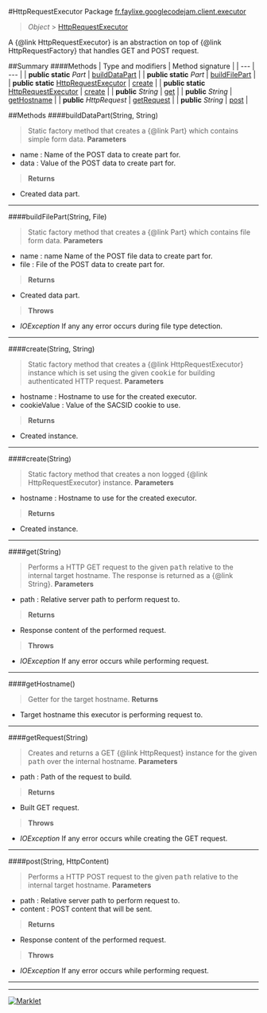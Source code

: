 #HttpRequestExecutor
Package [fr.faylixe.googlecodejam.client.executor](README.md)<br>

> *Object* > [HttpRequestExecutor](HttpRequestExecutor.md)

<p>A {@link HttpRequestExecutor} is an abstraction
 on top of {@link HttpRequestFactory} that handles
 GET and POST request.</p>

##Summary
####Methods
| Type and modifiers | Method signature |
| --- | --- |
| **public static** *Part* | [buildDataPart](#builddatapartstring-string) |
| **public static** *Part* | [buildFilePart](#buildfilepartstring-file) |
| **public static** [HttpRequestExecutor](HttpRequestExecutor.md) | [create](#createstring-string) |
| **public static** [HttpRequestExecutor](HttpRequestExecutor.md) | [create](#createstring) |
| **public** *String* | [get](#getstring) |
| **public** *String* | [getHostname](#gethostname) |
| **public** *HttpRequest* | [getRequest](#getrequeststring) |
| **public** *String* | [post](#poststring-httpcontent) |


##Methods
####buildDataPart(String, String)
> Static factory method that creates a {@link Part} which contains
 simple form data.
> **Parameters**
* name : Name of the POST data to create part for.
* data : Value of the POST data to create part for.

> **Returns**
* Created data part.


---

####buildFilePart(String, File)
> Static factory method that creates a {@link Part} which contains
 file form data.
> **Parameters**
* name : name Name of the POST file data to create part for.
* file : File of the POST data to create part for.

> **Returns**
* Created data part.

> **Throws**
* *IOException* If any any error occurs during file type detection.


---

####create(String, String)
> Static factory method that creates a {@link HttpRequestExecutor} instance
 which is set using the given <tt>cookie</tt> for building authenticated
 HTTP request.
> **Parameters**
* hostname : Hostname to use for the created executor.
* cookieValue : Value of the SACSID cookie to use.

> **Returns**
* Created instance.


---

####create(String)
> Static factory method that creates a non logged
 {@link HttpRequestExecutor} instance.
> **Parameters**
* hostname : Hostname to use for the created executor.

> **Returns**
* Created instance.


---

####get(String)
> Performs a HTTP GET request to the given <tt>path</tt>
 relative to the internal target hostname. The response
 is returned as a {@link String}.
> **Parameters**
* path : Relative server path to perform request to.

> **Returns**
* Response content of the performed request.

> **Throws**
* *IOException* If any error occurs while performing request.


---

####getHostname()
> Getter for the target hostname.
> **Returns**
* Target hostname this executor is performing request to.


---

####getRequest(String)
> Creates and returns a GET {@link HttpRequest} instance
 for the given <tt>path</tt> over the internal hostname.
> **Parameters**
* path : Path of the request to build.

> **Returns**
* Built GET request.

> **Throws**
* *IOException* If any error occurs while creating the GET request.


---

####post(String, HttpContent)
> Performs a HTTP POST request to the given <tt>path</tt>
 relative to the internal target hostname.
> **Parameters**
* path : Relative server path to perform request to.
* content : POST content that will be sent.

> **Returns**
* Response content of the performed request.

> **Throws**
* *IOException* If any error occurs while performing request.


---

---

[![Marklet](https://img.shields.io/badge/Generated%20by-Marklet-green.svg)](https://github.com/Faylixe/marklet)